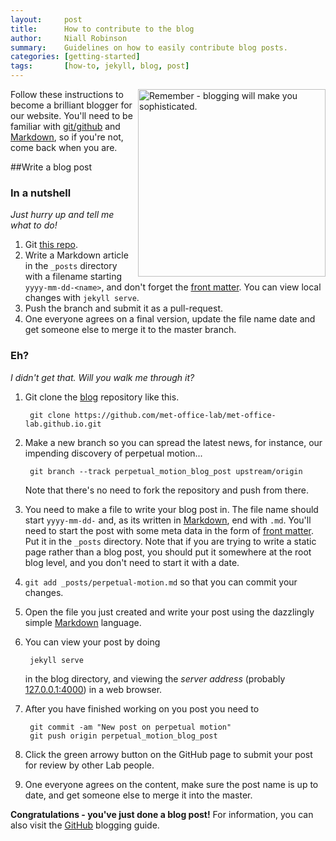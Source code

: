 ```yaml
---
layout:     post
title:      How to contribute to the blog
author:     Niall Robinson
summary:    Guidelines on how to easily contribute blog posts.
categories: [getting-started]
tags:		[how-to, jekyll, blog, post]
---
```


<img src="https://c1.staticflickr.com/3/2719/4219650384_5a1d70397c.jpg" style="width:300px" align="right" alt="Remember - blogging will make you sophisticated."></img>

Follow these instructions to become a brilliant blogger for our website. You'll need to be familiar with [git/github](http://www.git.com) and [Markdown](https://github.com/adam-p/markdown-here/wiki/Markdown-Cheatsheet), so if you're not, come back when you are.

##Write a blog post

### In a nutshell
*Just hurry up and tell me what to do!*

1. Git [this repo](https://github.com/met-office-lab/met-office-lab.github.io.git).
1. Write a Markdown article in the `_posts` directory with a filename starting `yyyy-mm-dd-<name>`, and don't forget the [front matter](http://jekyllrb.com/docs/frontmatter/). You can view local changes with `jekyll serve`.
1. Push the branch and submit it as a pull-request.
1. One everyone agrees on a final version, update the file name date and get someone else to merge it to the master branch.

### Eh?
*I didn't get that. Will you walk me through it?*

1. Git clone the [blog](https://github.com/met-office-lab/met-office-lab.github.io) repository like this.

		git clone https://github.com/met-office-lab/met-office-lab.github.io.git


1. Make a new branch so you can spread the latest news, for instance, our impending discovery of perpetual motion...

		git branch --track perpetual_motion_blog_post upstream/origin
	Note that there's no need to fork the repository and push from there.

1. You need to make a file to write your blog post in. The file name should start `yyyy-mm-dd-` and, as its written in [Markdown](https://github.com/adam-p/markdown-here/wiki/Markdown-Cheatsheet), end with `.md`. You'll need to start the post with some meta data in the form of [front matter](http://jekyllrb.com/docs/frontmatter/). Put it in the `_posts` directory. Note that if you are trying to write a static page rather than a blog post, you should put it somewhere at the root blog level, and you don't need to start it with a date.

1. `git add _posts/perpetual-motion.md` so that you can commit your changes.

1. Open the file you just created and write your post using the dazzlingly simple [Markdown](https://github.com/adam-p/markdown-here/wiki/Markdown-Cheatsheet) language.

1. You can view your post by doing

		jekyll serve

	in the blog directory, and viewing the *server address* (probably [127.0.0.1:4000](http://127.0.0.1:4000/)) in a web browser.

1. After you have finished working on you post you need to

    	git commit -am "New post on perpetual motion"
    	git push origin perpetual_motion_blog_post

1. Click the green arrowy button on the GitHub page to submit your post for review by other Lab people.
1. One everyone agrees on the content, make sure the post name is up to date, and get someone else to merge it into the master.

**Congratulations - you've just done a blog post!** For information, you can also visit the [GitHub](http://zachholman.com/posts/how-github-writes-blog-posts/) blogging guide.
